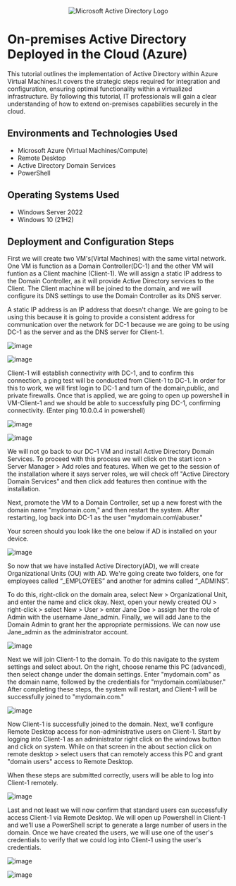 <p align="center">
<img src="https://i.imgur.com/pU5A58S.png" alt="Microsoft Active Directory Logo"/>
</p>

<h1> On-premises Active Directory Deployed in the Cloud (Azure)</h1>
This tutorial outlines the implementation of Active Directory within Azure Virtual Machines.It covers the strategic steps required for integration and configuration, ensuring optimal functionality within a virtualized infrastructure. By following this tutorial, IT professionals will gain a clear understanding of how to extend on-premises capabilities securely in the cloud.<br />

<h2>Environments and Technologies Used</h2>

- Microsoft Azure (Virtual Machines/Compute)
- Remote Desktop
- Active Directory Domain Services
- PowerShell

<h2>Operating Systems Used </h2>

- Windows Server 2022
- Windows 10 (21H2)

<h2>Deployment and Configuration Steps</h2>

First we will create two VM's(Virtal Machines) with the same virtal network. One VM is function as a Domain Controller(DC-1) and the other VM will funtion as a Client machine (Client-1). We will assign a static IP address to the Domain Controller, as it will provide Active Directory services to the Client. The Client machine will be joined to the domain, and we will configure its DNS settings to use the Domain Controller as its DNS server.

A static IP address is an IP address that doesn't change. We are going to be using this because it is going to provide a consistent address for communication over the network for DC-1 because we are going to be using DC-1 as the server and as the DNS server for Client-1.
<p>
  
![image](https://github.com/user-attachments/assets/a747979e-83b9-4721-830d-8d64e09157a7)

</p>
<p>

![image](https://github.com/user-attachments/assets/c129f076-b3bd-426a-aad4-f9a4df701a52)

Client-1 will establish connectivity with DC-1, and to confirm this connection, a ping test will be conducted from Client-1 to DC-1. In order for this to work, we will first login to DC-1 and turn of the domain,public, and private firewalls. Once that is applied, we are going to open up powershell in VM-Client-1 and we should be able to successfully ping DC-1, confirming connectivity. (Enter ping 10.0.0.4 in powershell)
</p>

<p>
  
![image](https://github.com/user-attachments/assets/b70012a5-f04b-446c-9191-1b62859485ab)

![image](https://github.com/user-attachments/assets/c69fc5a1-8772-4694-81d0-77d30a526d24)

</p>
<p>
We will not go back to our DC-1 VM and install Active Directory Domain Services. To proceed with this process we will click on the start icon > Server Manager > Add roles and features. When we get to the session of the installation where it says server roles, we will check off "Active Directory Domain Services" and then click add features then continue with the installation. 

Next, promote the VM to a Domain Controller, set up a new forest with the domain name "mydomain.com," and then restart the system. After restarting, log back into DC-1 as the user "mydomain.com\labuser."

Your screen should you look like the one below if AD is installed on your device.
</p>

<p>
  
![image](https://github.com/user-attachments/assets/7b9ed7b5-0d1f-4926-84cd-0e2966a05b9a)

</p>
<p>
So now that we have installed Active Directory(AD), we will create Organizational Units (OU) with AD. We're going create two folders, one for employees called “_EMPLOYEES” and another for admins called “_ADMINS”.

To do this, right-click on the domain area, select New > Organizational Unit, and enter the name and click okay. Next, open your newly created OU > right-click > select New > User > enter Jane Doe > assign her the role of Admin with the username Jane_admin. Finally, we will add Jane to the Domain Admin to grant her the appropriate permissions. We can now use Jane_admin as the administrator account.

![image](https://github.com/user-attachments/assets/7c8420c9-35b5-4d9e-bfcd-b2adab34b117)
</p>

Next we will join Client-1 to the domain. To do this navigate to the system settings and select about. On the right, choose rename this PC (advanced), then select change under the domain settings. Enter "mydomain.com" as the domain name, followed by the credentials for "mydomain.com\labuser." After completing these steps, the system will restart, and Client-1 will be successfully joined to "mydomain.com."

![image](https://github.com/user-attachments/assets/119410dd-38b6-46ee-8535-417d69b1329a)

Now Client-1 is successfully joined to the domain. Next, we’ll configure Remote Desktop access for non-administrative users on Client-1. Start by logging into Client-1 as an administrator right click on the windows button and click on system. While on that screen in the about section click on remote desktop > select users that can remotely access this PC and grant "domain users" access to Remote Desktop. 

When these steps are submitted correctly, users will be able to log into Client-1 remotely.

![image](https://github.com/user-attachments/assets/0c745116-e183-4867-8864-cc2d4e514442)

Last and not least we will now confirm that standard users can successfully access Client-1 via Remote Desktop. We will open up Powershell in Client-1 and we’ll use a PowerShell script to generate a large number of users in the domain. Once we have created the users, we will use one of the user's credentials to verify that we could log into Client-1 using the user's credentials.

![image](https://github.com/user-attachments/assets/1722679e-20e2-4d4a-affc-f70f298ac7e2)

![image](https://github.com/user-attachments/assets/39319d2f-c822-47e4-b46d-b6012f897260)
